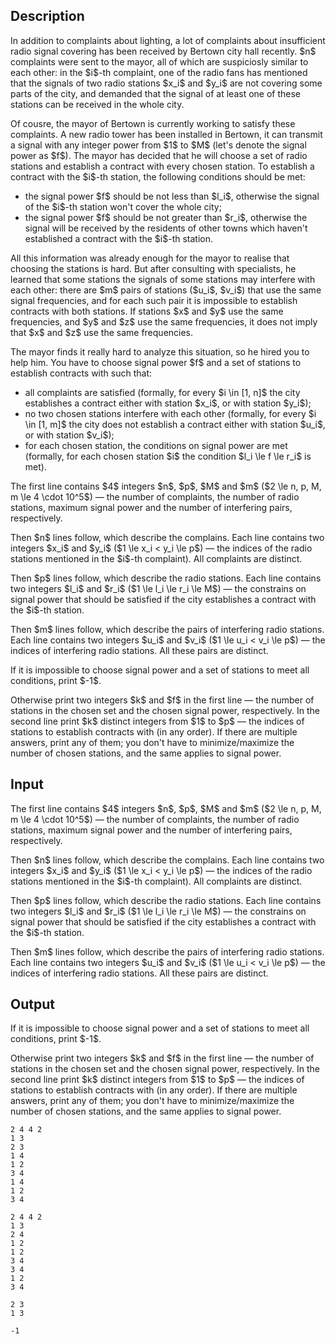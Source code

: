 ## Description

<div><p>In addition to complaints about lighting, a lot of complaints about insufficient radio signal covering has been received by Bertown city hall recently. $n$ complaints were sent to the mayor, all of which are suspiciosly similar to each other: in the $i$-th complaint, one of the radio fans has mentioned that the signals of two radio stations $x_i$ and $y_i$ are not covering some parts of the city, and demanded that the signal of <span class="tex-font-style-bf">at least one</span> of these stations can be received in the whole city.</p><p>Of cousre, the mayor of Bertown is currently working to satisfy these complaints. A new radio tower has been installed in Bertown, it can transmit a signal with any integer power from $1$ to $M$ (let's denote the signal power as $f$). The mayor has decided that he will choose a set of radio stations and establish a contract with every chosen station. To establish a contract with the $i$-th station, the following conditions should be met:</p><ul> <li> the signal power $f$ should be not less than $l_i$, otherwise the signal of the $i$-th station won't cover the whole city; </li><li> the signal power $f$ should be not greater than $r_i$, otherwise the signal will be received by the residents of other towns which haven't established a contract with the $i$-th station. </li></ul><p>All this information was already enough for the mayor to realise that choosing the stations is hard. But after consulting with specialists, he learned that some stations the signals of some stations may interfere with each other: there are $m$ pairs of stations ($u_i$, $v_i$) that use the same signal frequencies, and for each such pair it is impossible to establish contracts with both stations. <span class="tex-font-style-bf">If stations $x$ and $y$ use the same frequencies, and $y$ and $z$ use the same frequencies, it does not imply that $x$ and $z$ use the same frequencies</span>.</p><p>The mayor finds it really hard to analyze this situation, so he hired you to help him. You have to choose signal power $f$ and a set of stations to establish contracts with such that:</p><ul> <li> all complaints are satisfied (formally, for every $i \in [1, n]$ the city establishes a contract either with station $x_i$, or with station $y_i$); </li><li> no two chosen stations interfere with each other (formally, for every $i \in [1, m]$ the city <span class="tex-font-style-bf">does not</span> establish a contract either with station $u_i$, or with station $v_i$); </li><li> for each chosen station, the conditions on signal power are met (formally, for each chosen station $i$ the condition $l_i \le f \le r_i$ is met). </li></ul></div><div class="input-specification"><p>The first line contains $4$ integers $n$, $p$, $M$ and $m$ ($2 \le n, p, M, m \le 4 \cdot 10^5$) — the number of complaints, the number of radio stations, maximum signal power and the number of interfering pairs, respectively.</p><p>Then $n$ lines follow, which describe the complains. Each line contains two integers $x_i$ and $y_i$ ($1 \le x_i &lt; y_i \le p$) — the indices of the radio stations mentioned in the $i$-th complaint). <span class="tex-font-style-bf">All complaints are distinct</span>.</p><p>Then $p$ lines follow, which describe the radio stations. Each line contains two integers $l_i$ and $r_i$ ($1 \le l_i \le r_i \le M$) — the constrains on signal power that should be satisfied if the city establishes a contract with the $i$-th station.</p><p>Then $m$ lines follow, which describe the pairs of interfering radio stations. Each line contains two integers $u_i$ and $v_i$ ($1 \le u_i &lt; v_i \le p$) — the indices of interfering radio stations. <span class="tex-font-style-bf">All these pairs are distinct</span>.</p></div><div class="output-specification"><p>If it is impossible to choose signal power and a set of stations to meet all conditions, print $-1$.</p><p>Otherwise print two integers $k$ and $f$ in the first line — the number of stations in the chosen set and the chosen signal power, respectively. In the second line print $k$ <span class="tex-font-style-bf">distinct</span> integers from $1$ to $p$ — the indices of stations to establish contracts with (in any order). If there are multiple answers, print any of them; you don't have to minimize/maximize the number of chosen stations, and the same applies to signal power.</p></div>

## Input

<p>The first line contains $4$ integers $n$, $p$, $M$ and $m$ ($2 \le n, p, M, m \le 4 \cdot 10^5$) — the number of complaints, the number of radio stations, maximum signal power and the number of interfering pairs, respectively.</p><p>Then $n$ lines follow, which describe the complains. Each line contains two integers $x_i$ and $y_i$ ($1 \le x_i &lt; y_i \le p$) — the indices of the radio stations mentioned in the $i$-th complaint). <span class="tex-font-style-bf">All complaints are distinct</span>.</p><p>Then $p$ lines follow, which describe the radio stations. Each line contains two integers $l_i$ and $r_i$ ($1 \le l_i \le r_i \le M$) — the constrains on signal power that should be satisfied if the city establishes a contract with the $i$-th station.</p><p>Then $m$ lines follow, which describe the pairs of interfering radio stations. Each line contains two integers $u_i$ and $v_i$ ($1 \le u_i &lt; v_i \le p$) — the indices of interfering radio stations. <span class="tex-font-style-bf">All these pairs are distinct</span>.</p>

## Output

<p>If it is impossible to choose signal power and a set of stations to meet all conditions, print $-1$.</p><p>Otherwise print two integers $k$ and $f$ in the first line — the number of stations in the chosen set and the chosen signal power, respectively. In the second line print $k$ <span class="tex-font-style-bf">distinct</span> integers from $1$ to $p$ — the indices of stations to establish contracts with (in any order). If there are multiple answers, print any of them; you don't have to minimize/maximize the number of chosen stations, and the same applies to signal power.</p>





```input1
2 4 4 2
1 3
2 3
1 4
1 2
3 4
1 4
1 2
3 4
```




```input2
2 4 4 2
1 3
2 4
1 2
1 2
3 4
3 4
1 2
3 4
```




```output1
2 3
1 3
```




```output2
-1
```


